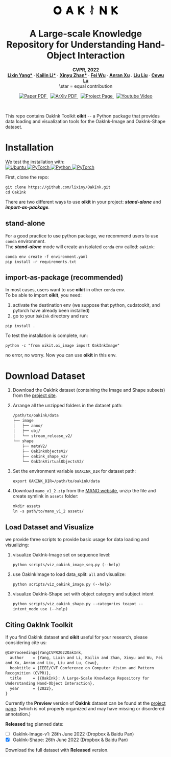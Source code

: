 <br />
<p align="center">
  <p align="center">
    <img src="docs/oakink_logo.png"" alt="Logo" width="40%">
  </p>

<h1 align="center">A Large-scale Knowledge Repository for Understanding Hand-Object Interaction </h1>

  <p align="center">
    <strong>CVPR, 2022</strong>
    <br />
    <a href="https://lixiny.github.io"><strong>Lixin Yang*</strong></a>
    ·
    <a href="https://kailinli.top"><strong>Kailin Li*</strong></a>
    ·
    <a href=""><strong>Xinyu Zhan*</strong></a>
    ·
    <a href=""><strong>Fei Wu</strong></a>
    ·
    <a href="https://anran-xu.github.io"><strong>Anran Xu</strong></a>
    .
    <a href="https://liuliu66.github.io"><strong>Liu Liu</strong></a>
    ·
    <a href="https://mvig.sjtu.edu.cn"><strong>Cewu Lu</strong></a>
    <br />
    \star = equal contribution
  </p>

  <p align="center">
  <a href='https://openaccess.thecvf.com/content/CVPR2022/html/Yang_OakInk_A_Large-Scale_Knowledge_Repository_for_Understanding_Hand-Object_Interaction_CVPR_2022_paper.html'>
      <img src='https://img.shields.io/badge/Paper-PDF-yellow?style=flat&logo=googlescholar&logoColor=blue' alt='Paper PDF'>
    </a>
    <a href='https://arxiv.org/abs/2203.15709' style='padding-left: 0.5rem;'>
      <img src='https://img.shields.io/badge/ArXiv-PDF-green?style=flat&logo=arXiv&logoColor=green' alt='ArXiv PDF'>
    </a>
    <a href='http://www.oakink.net' style='padding-left: 0.5rem;'>
      <img src='https://img.shields.io/badge/Project-Page-blue?style=flat&logo=Google%20chrome&logoColor=blue' alt='Project Page'>
    <a href='#' style='padding-left: 0.5rem;'>
      <img src='https://img.shields.io/badge/Youtube-Video-red?style=flat&logo=youtube&logoColor=red' alt='Youtube Video'>
    </a>
  </p>
</p>
<br />

This repo contains OakInk Toolkit **oikit** -- a Python package that provides data loading and visualization tools for the OakInk-Image and OakInk-Shape dataset.

# Installation

We test the installation with:  
<a href="https://releases.ubuntu.com/20.04/">
<img alt="Ubuntu" src="https://img.shields.io/badge/Ubuntu-20.04-green?logo=ubuntu&logoColor=yelgreenlow">
</a>
<a href="https://developer.nvidia.com/cuda-11.1.0-download-archive">
<img alt="PyTorch" src="https://img.shields.io/badge/CUDA-11.1-yellow?logo=nvidia&logoColor=yellow">
</a>
<a href="">
<img alt="Python" src="https://img.shields.io/badge/Python-3.8-yellow?logo=python&logoColor=yellow">
</a>
<a href="https://pytorch.org/get-started/locally/">
<img alt="PyTorch" src="https://img.shields.io/badge/PyTorch-1.9.1-yellow?logo=pytorch&logoColor=red">
</a>

First, clone the repo:

```Shell
git clone https://github.com/lixiny/OakInk.git
cd OakInk
```

There are two different ways to use **oikit** in your project: **_stand-alone_** and **_import-as-package_**.

## stand-alone

For a good practice to use python package, we recommend users to use `conda` environment.  
The **_stand-alone_** mode will create an isolated `conda` env called: `oakink`:

```Shell
conda env create -f environment.yaml
pip install -r requirements.txt
```

## import-as-package (recommended)

In most cases, users want to use **oikit** in other `conda` env.  
To be able to import **oikit**, you need:

1. activate the destination env (we suppose that python, cudatookit, and pytorch have already been installed)
2. go to your `OakInk` directory and run:

```Shell
pip install .
```

To test the installation is complete, run:

```Shell
python -c "from oikit.oi_image import OakInkImage"
```

no error, no worry. Now you can use **oikit** in this env.

# Download Dataset

1. Download the OakInk dataset (containing the Image and Shape subsets) from the [project site](http://www.oakink.net).
2. Arrange all the unzipped folders in the dataset path:

   ```
   /path/to/oakink/data
   ├── image
   │   ├── anno/
   │   ├── obj/
   │   └── stream_release_v2/
   └── shape
       ├── metaV2/
       ├── OakInkObjectsV2/
       ├── oakink_shape_v2/
       └── OakInkVirtualObjectsV2/
   ```

3. Set the environment variable `$OAKINK_DIR` for dataset path:

   ```Shell
   export OAKINK_DIR=/path/to/oakink/data
   ```

4. Download `mano_v1_2.zip` from the [MANO website](https://mano.is.tue.mpg.de), unzip the file and create symlink in `assets` folder:
   ```Shell
   mkdir assets
   ln -s path/to/mano_v1_2 assets/
   ```

## Load Dataset and Visualize

we provide three scripts to provide basic usage for data loading and visualizing:

1. visualize OakInk-Image set on sequence level:
   ```Shell
   python scripts/viz_oakink_image_seq.py (--help)
   ```
2. use OakInkImage to load data_split: `all` and visualize:

   ```Shell
   python scripts/viz_oakink_image.py (--help)
   ```

3. visualize OakInk-Shape set with object category and subject intent
   ```Shell
   python scripts/viz_oakink_shape.py --categories teapot --intent_mode use (--help)
   ```

## Citing OakInk Toolkit

If you find OakInk dataset and **oikit** useful for your research, please considering cite us:

    @InProceedings{YangCVPR2022OakInk,
      author    = {Yang, Lixin and Li, Kailin and Zhan, Xinyu and Wu, Fei and Xu, Anran and Liu, Liu and Lu, Cewu},
      booktitle = {IEEE/CVF Conference on Computer Vision and Pattern Recognition (CVPR)},
      title     = {{OakInk}: A Large-Scale Knowledge Repository for Understanding Hand-Object Interaction},
      year      = {2022},
    }

Currently the **Preview** version of **OakInk** dataset can be found at the [project page](http://www.oakink.net). (which is not properly organized and may have missing or disordered annotation.)

**Released** tag planned date:

- [ ] OakInk-Image-v1: 28th June 2022 (Dropbox & Baidu Pan)
- [x] OakInk-Shape: 26th June 2022 (Dropbox & Baidu Pan)

Download the full dataset with **Released** version.
